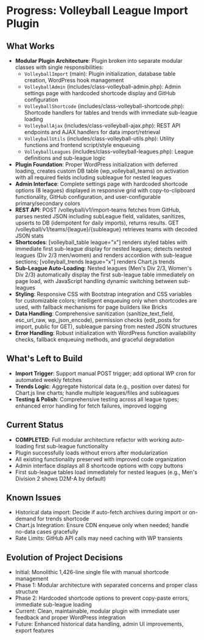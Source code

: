 # Progress: Volleyball League Import Plugin

## What Works
- **Modular Plugin Architecture**: Plugin broken into separate modular classes with single responsibilities:
  - `VolleyballImport` (main): Plugin initialization, database table creation, WordPress hook management
  - `VolleyballAdmin` (includes/class-volleyball-admin.php): Admin settings page with hardcoded shortcode display and GitHub configuration
  - `VolleyballShortcode` (includes/class-volleyball-shortcode.php): Shortcode handlers for tables and trends with immediate sub-league loading
  - `VolleyballAjax` (includes/class-volleyball-ajax.php): REST API endpoints and AJAX handlers for data import/retrieval
  - `VolleyballUtils` (includes/class-volleyball-utils.php): Utility functions and frontend script/style enqueuing
  - `VolleyballLeagues` (includes/class-volleyball-leagues.php): League definitions and sub-league logic
- **Plugin Foundation**: Proper WordPress initialization with deferred loading, creates custom DB table (wp_volleyball_teams) on activation with all required fields including subleague for nested leagues
- **Admin Interface**: Complete settings page with hardcoded shortcode options (8 leagues) displayed in responsive grid with copy-to-clipboard functionality, GitHub configuration, and user-configurable primary/secondary colors
- **REST API**: POST /volleyball/v1/import-teams fetches from GitHub, parses nested JSON including subLeague field, validates, sanitizes, upserts to DB (idempotent for daily imports), returns results. GET /volleyball/v1/teams/{league}/{subleague} retrieves teams with decoded JSON stats
- **Shortcodes**: [volleyball_table league="x"] renders styled tables with immediate first sub-league display for nested leagues; detects nested leagues (Div 2/3 men/women) and renders accordion with sub-league sections; [volleyball_trends league="x"] renders Chart.js trends
- **Sub-League Auto-Loading**: Nested leagues (Men's Div 2/3, Women's Div 2/3) automatically display the first sub-league table immediately on page load, with JavaScript handling dynamic switching between sub-leagues
- **Styling**: Responsive CSS with Bootstrap integration and CSS variables for customizable colors; intelligent enqueuing only when shortcodes are used, with fallback mechanisms for page builders like Bricks
- **Data Handling**: Comprehensive sanitization (sanitize_text_field, esc_url_raw, wp_json_encode), permission checks (edit_posts for import, public for GET), subleague parsing from nested JSON structures
- **Error Handling**: Robust initialization with WordPress function availability checks, fallback enqueuing methods, and graceful degradation

## What's Left to Build
- **Import Trigger**: Support manual POST trigger; add optional WP cron for automated weekly fetches
- **Trends Logic**: Aggregate historical data (e.g., position over dates) for Chart.js line charts; handle multiple leagues/files and subleagues
- **Testing & Polish**: Comprehensive testing across all league types; enhanced error handling for fetch failures, improved logging

## Current Status
- **COMPLETED**: Full modular architecture refactor with working auto-loading first sub-league functionality
- Plugin successfully loads without errors after modularization
- All existing functionality preserved with improved code organization
- Admin interface displays all 8 shortcode options with copy buttons
- First sub-league tables load immediately for nested leagues (e.g., Men's Division 2 shows D2M-A by default)

## Known Issues
- Historical data import: Decide if auto-fetch archives during import or on-demand for trends shortcode
- Chart.js Integration: Ensure CDN enqueue only when needed; handle no-data cases gracefully
- Rate Limits: GitHub API calls may need caching with WP transients

## Evolution of Project Decisions
- Initial: Monolithic 1,426-line single file with manual shortcode management
- Phase 1: Modular architecture with separated concerns and proper class structure
- Phase 2: Hardcoded shortcode options to prevent copy-paste errors, immediate sub-league loading
- Current: Clean, maintainable, modular plugin with immediate user feedback and proper WordPress integration
- Future: Enhanced historical data handling, admin UI improvements, export features
